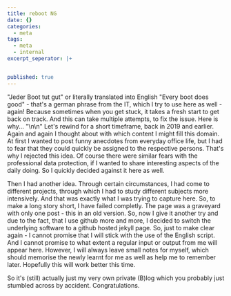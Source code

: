 ```yaml
---
title: reboot NG
date: {}
categories:
  - meta
tags:
  - meta
  - internal
excerpt_seperator: |+


published: true
---
```


"Jeder Boot tut gut" or literally translated into English "Every boot does good" - that's a german phrase from the IT, which I try to use here as well - again! Because sometimes when you get stuck, it takes a fresh start to get back on track. And this can take multiple attempts, to fix the issue. Here is why...
"\n\n"
Let's rewind for a short timeframe, back in 2019 and earlier. Again and again I thought about with which content I might fill this domain. At first I wanted to post funny anecdotes from everyday office life, but I had to fear that they could quickly be assigned to the respective persons. That's why I rejected this idea. Of course there were similar fears with the professional data protection, if I wanted to share interesting aspects of the daily doing. So I quickly decided against it here as well.

Then I had another idea. Through certain circumstances, I had come to different projects, through which I had to study different subjects more intensively. And that was exactly what I was trying to capture here. 
So, to make a long story short, I have failed completly. The page was a graveyard with only one post - this in an old version. So, now I give it another try and due to the fact, that I use github more and more, I decided to switch the underlying software to a github hosted jekyll page.
So, just to make clear again - I cannot promise that I will stick with the use of the English script. And I cannot promise to what extent a regular input or output from me will appear here. However, I will always leave small notes for myself, which should memorise the newly learnt for me as well as help me to remember later. Hopefully this will work better this time.

So it's (still) actually just my very own private (B)log which you probably just stumbled across by accident. Congratulations.
